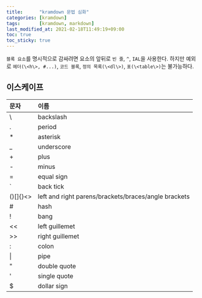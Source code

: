 ```yaml
---
title:      "kramdown 문법 심화"
categories: [kramdown]
tags:       [kramdown, markdown]
last_modified_at: 2021-02-18T11:49:19+09:00
toc: true
toc_sticky: true
---
```


`블록 요소`를 명시적으로 감싸려면 요소의 앞뒤로 `빈 줄`, `^`, `IAL`을 사용한다. 하지만 예외로 `헤더(\<h\>, #...)`, `코드 블록`, `정의 목록(\<dl\>)`, `표(\<table\>)`는 불가능하다.
## 이스케이프

| 문자 | 이름 |
|:-|:-|
|\\ |backslash|
|\.|period|
|\*|asterisk|
|\_|underscore|
|\+|plus|
|\-|minus|
|\=|equal sign|
|\`|back tick|
|\()[]{}<>|left and right parens/brackets/braces/angle brackets|
|\#|hash|
|\!|bang|
|\<<|left guillemet|
|\>>|right guillemet|
|\:|colon|
|\||pipe|
|\"|double quote|
|\'|single quote|
|\$|dollar sign|

